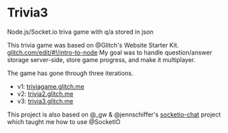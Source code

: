 # Trivia3

Node.js/Socket.io triva game with q/a stored in json



This trivia game was based on @Glitch's Website Starter Kit. [glitch.com/edit/#!/intro-to-node](https://glitch.com/edit/#!/intro-to-node) My goal was to handle question/answer storage server-side, store game progress, and make it multiplayer.

The game has gone through three iterations.
* v1: [triviagame.glitch.me](https://triviagame.glitch.me/) 
* v2: [trivia2.glitch.me](https://trivia2.glitch.me/)
* v3: [trivia3.glitch.me](https://trivia3.glitch.me/)

This project is also based on @_gw & @jennschiffer's [socketio-chat](https://glitch.com/edit/#!/socketio-chat) project which taught me how to use @SocketIO


